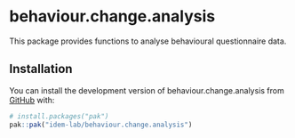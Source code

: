 
<!-- README.md is generated from README.Rmd. Please edit that file -->

# behaviour.change.analysis

<!-- badges: start -->
<!-- badges: end -->

This package provides functions to analyse behavioural questionnaire
data.

## Installation

You can install the development version of behaviour.change.analysis
from [GitHub](https://github.com/) with:

``` r
# install.packages("pak")
pak::pak("idem-lab/behaviour.change.analysis")
```
